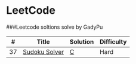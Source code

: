 LeetCode
========

###Leetcode soltions solve by GadyPu

| # | Title | Solution | Difficulty |
|---| ----- | -------- | ---------- |
|37|[Sudoku Solver](https://leetcode.com/problems/sudoku-solver/) | [C](./c/sudokuSolver/SudokuSolver.c)|Hard|
